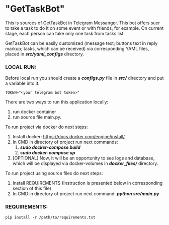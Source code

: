 # "GetTaskBot"

This is sources of GetTaskBot in Telegram Messanger. This bot
offers suer to take a task to do it on some event or with
friends, for example. On current stage, each person can take 
only one task from tasks list. 

GetTaskBot can be easily customized (message text; buttons 
text in reply markup; tasks, which can be received) via 
corresponding YAML files, placed in 
<i><b>src/yaml_configs</b></i> directory.

### LOCAL RUN:

Before local run you should create a
<b><i>configs.py</i></b> file in
<b><i>src/</i></b> directory and put a variable
into it:<br>

    TOKEN="<your telegram bot token>"

There are two ways to run this application locally: 
1. run docker container
2. run source file main.py.

To run project via docker do next steps:<br>

1. Install docker: https://docs.docker.com/engine/install/
2. In CMD in directory of project run next commands:<br>
   1) <i><b>sudo docker-compose build</b></i><br>
   2) <i><b>sudo docker-compose up</b></i>
3. [OPTIONAL] Now, it will be an opportunity to see logs 
and database, which will be displayed via docker-volumes in
<i><b>docker_files/</b></i> directory.

To run project using source files do next steps:<br>

1. Install REQUIREMENTS (Instruction is presented below in 
corresponding section of this file)
2. In CMD in directory of project run next command:
   <i><b>python src/main.py</b></i><br>

### REQUIREMENTS:

    pip install -r /path/to/requirements.txt